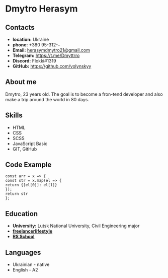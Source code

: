 # Dmytro Herasym

## Contacts
* **location:** Ukraine
* **phone:** +380 95-312-**-**
* **Email:** herasymdmytro21@gmail.com
* **Telegram:** https://t.me/Dmyttrro
* **Discord:** Flokki#1319
* **GitHub:** https://github.com/volynskyy

## About me
Dmytro, 23 years old. The goal is to become a fron-tend developer and also make a trip around the world in 80 days.

## Skills
* HTML
* CSS
* SCSS
* JavaScript Basic
* GIT, GitHub

## Code Example
```
const arr = x => {
const str = x.map(el => {
return {[el[0]]: el[1]}
});
return str
};
```

## Education
* **University:** Lutsk National University, Civil Engineering major
* **[freelancerlifestyle](https://www.youtube.com/playlist?list=PLM6XATa8CAG4F9nAIYNS5oAiPotxwLFIr)**
* **[RS School](https://rs.school/js/)**

## Languages
* Ukrainian - native
* English - A2  
